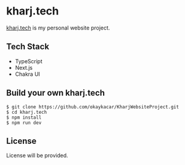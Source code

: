 #  kharj.tech

[kharj.tech](kharj.tech) is my personal website project.

## Tech Stack
 - TypeScript
 - Next.js
 - Chakra UI
 
## Build your own kharj.tech
 
 ```
 $ git clone https://github.com/okaykacar/KharjWebsiteProject.git
 $ cd kharj.tech
 $ npm install
 $ npm run dev
 ```
 
## License
 
 License will be provided.